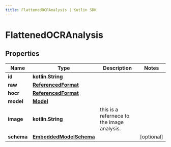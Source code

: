 ```yaml
---
title: FlattenedOCRAnalysis | Kotlin SDK
---
```



# FlattenedOCRAnalysis

## Properties
Name | Type | Description | Notes
------------ | ------------- | ------------- | -------------
**id** | **kotlin.String** |  | 
**raw** | [**ReferencedFormat**](ReferencedFormat) |  | 
**hocr** | [**ReferencedFormat**](ReferencedFormat) |  | 
**model** | [**Model**](Model) |  | 
**image** | **kotlin.String** | this is a refernece to the image analysis. | 
**schema** | [**EmbeddedModelSchema**](EmbeddedModelSchema) |  |  [optional]



